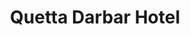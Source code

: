 ---
title: "Quetta Darbar Hotel"
url: /karachi/quetta-darbar-hotel-r4j4-j5q-allah-wala-town-rd-allah-wala-town-sector-31-a-korangi/
shop: Kaffee
---